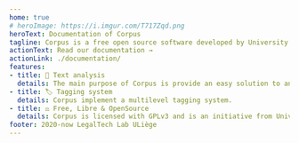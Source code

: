 ```yaml
---
home: true
# heroImage: https://i.imgur.com/T717Zqd.png
heroText: Documentation of Corpus
tagline: Corpus is a free open source software developed by University of Liège in Belgium for Corpus analysis
actionText: Read our documentation →
actionLink: ./documentation/
features:
- title: 📝 Text analysis
  details: The main purpose of Corpus is provide an easy solution to analyse set of documents.
- title: 🏷️ Tagging system
  details: Corpus implement a multilevel tagging system.
- title: ⚖️ Free, Libre & OpenSource
  details: Corpus is licensed with GPLv3 and is an initiative from University of Liège
footer: 2020-now LegalTech Lab ULiège
---
```


